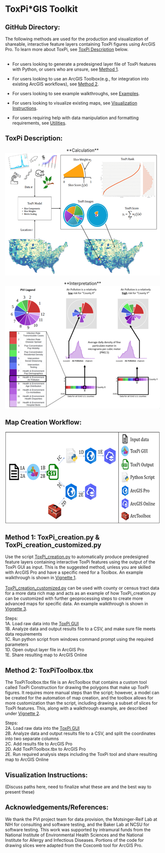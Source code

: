 # ToxPi\*GIS Toolkit
## **GitHub Directory:** 
The following methods are used for the production and visualization of shareable, interactive feature layers containing ToxPi figures using ArcGIS Pro. To learn more about ToxPi, see [ToxPi Description](https://github.com/Jonathon-Fleming/ToxPi-GIS/blob/main/README.md#ToxPi-Description) below.  
<br>

* For users looking to generate a predesigned layer file of ToxPi features with Python, or users who are unsure, see [Method 1](https://github.com/Jonathon-Fleming/ToxPi-GIS/blob/main/README.md#method-1-toxpi_creationpy--toxpi_creation_customizedpy).  

* For users looking to use an ArcGIS Toolbox(e.g., for integration into existing ArcGIS workflows), see [Method 2](https://github.com/Jonathon-Fleming/ToxPi-GIS/blob/main/README.md#method-2-toxpitoolboxtbx).  

* For users looking to see example walkthroughs, see [Examples](https://github.com/Jonathon-Fleming/ToxPi-GIS/blob/main/Examples).  

* For users looking to visualize existing maps, see [Visualization Instructions](https://github.com/Jonathon-Fleming/ToxPi-GIS/blob/main/README.md#Visualization-Instructions).  

* For users requiring help with data manipulation and formatting requirements, see [Utilities](https://github.com/Jonathon-Fleming/ToxPi-GIS/blob/main/Utilities).  

## **ToxPi Description:**  
<p align = "center">
**Calculation**  
<img src="https://github.com/Jonathon-Fleming/ToxPi-GIS/blob/main/Images/ToxPiDescription.PNG" data-canonical-  
src="https://github.com/Jonathon-Fleming/ToxPi-GIS/blob/main/Images/ToxPiDescription.PNG" width="550" height="400" />  
</p>  
 
<p align = "center">
**Interpretation**  
<img src="https://github.com/Jonathon-Fleming/ToxPi-GIS/blob/main/Images/ToxPiInterpretation.PNG" data-canonical-  
src="https://github.com/Jonathon-Fleming/ToxPi-GIS/blob/main/Images/ToxPiInterpretation.PNG" width="550" height="400" />  
</p>  

## **Map Creation Workflow:**  
<p align = "center">
<img src="https://github.com/Jonathon-Fleming/ToxPi-GIS/blob/main/Images/MapCreationWorkflow.PNG" data-canonical-  
src="https://github.com/Jonathon-Fleming/ToxPi-GIS/blob/main/Images/MapCreationWorkflow.PNG" width="600" height="300" />  
</p>  
  
## **Method 1: ToxPi_creation.py & ToxPi_creation_customized.py**   
Use the script [ToxPi_creation.py](https://github.com/Jonathon-Fleming/ToxPi-GIS/blob/main/ToxPi_creation.py)  to automatically produce predesigned feature layers containing interactive ToxPi features using the output of the ToxPi GUI as input. This is the suggested method, unless you are skilled with ArcGIS Pro and have a specific need for a Toolbox. An example walkthrough is shown in [Vignette 1](https://github.com/Jonathon-Fleming/ToxPi-GIS/blob/main/Examples/Vignette1:%20Using%20ToxPi_creation.md). 
<br></br>
[ToxPi_creation_customized.py](https://github.com/Jonathon-Fleming/ToxPi-GIS/blob/main/ToxPi_creation_customized.py) can be used with county or census tract data for a more data rich map and acts as an example of how ToxPi_creation.py can be customized with further geoprocessing steps to create more advanced maps for specific data. An example walkthrough is shown in [Vignette 3](https://github.com/Jonathon-Fleming/ToxPi-GIS/blob/main/Examples/Vignette3:%20Using%20ToxPi_creation_customized.md).  

Steps:  
1A. Load raw data into the [ToxPi GUI](https://toxpi.org/)  
1B. Analyze data and output results file to a CSV, and make sure file meets data requirements    
1C. Run python script from windows command prompt using the required parameters  
1D. Open output layer file in ArcGIS Pro  
1E. Share resulting map to ArcGIS Online  

## **Method 2: ToxPiToolbox.tbx**  
The ToxPiToolbox.tbx file is an ArcToolbox that contains a custom tool called ToxPi Construction for drawing the polygons that make up ToxPi figures. It requires more manual steps than the script; however, a model can be created for the automation of map creation, and the toolbox allows for more customization than the script, including drawing a subset of slices for ToxPi features. This, along with a walkthrough example, are described under [Vignette 2](https://github.com/Jonathon-Fleming/ToxPi-GIS/blob/main/Examples/Vignette2:%20Using%20ToxPiToolbox.md).  

Steps:  
2A. Load raw data into the [ToxPi GUI](https://toxpi.org/)  
2B. Analyze data and output results file to a CSV, and split the coordinates into two separate columns  
2C. Add results file to ArcGIS Pro  
2D. Add ToxPiToolbox.tbx to ArcGIS Pro  
2E. Run required analysis steps including the ToxPi tool and share resulting map to ArcGIS Online   

## **Visualization Instructions:**  
(Discuss paths here, need to finalize what these are and the best way to present these)

## **Acknowledgements/References:**  
We thank the PVI project team for data provision, the Motsinger-Reif Lab at NIH for consulting and software testing, and the Baker Lab at NCSU for software testing. This work was supported by intramural funds from the National Institute of Environmental Health Sciences and the National Institute for Allergy and Infectious Diseases. Portions of the code for drawing slices were adapted from the Coxcomb tool for ArcGIS Pro. 

    
    

